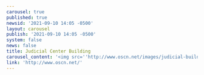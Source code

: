```yaml
---
carousel: true
published: true
newsid: '2021-09-10 14:05 -0500'
layout: carousel
publish: '2021-09-10 14:05 -0500'
system: false
news: false
title: Judicial Center Building
carousel_content: '<img src=''http://www.oscn.net/images/judicial-building.png'' alt='''' />'
link: 'http://www.oscn.net/'
---
```

